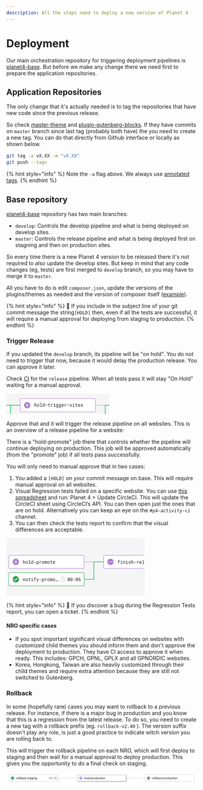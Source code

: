 ```yaml
---
description: All the steps need to deploy a new version of Planet 4
---
```


# Deployment

Our main orchestration repository for triggering deployment pipelines is [planet4-base](https://github.com/greenpeace/planet4-base). But before we make any change there we need first to prepare the application repositories.

## Application Repositories

The only change that it's actually needed is to tag the repositories that have new code since the previous release.

So check [master-theme](https://github.com/greenpeace/planet4-master-theme) and [plugin-gutenberg-blocks](https://github.com/greenpeace/planet4-plugin-gutenberg-blocks). If they have commits on `master` branch since last tag \(probably both have\) the you need to create a new tag. You can do that directly from Github interface or locally as shown below.

```bash
git tag -a vX.XX -m "vX.XX"
git push --tags
```

{% hint style="info" %}
Note the `-a` flag above. We always use [annotated tags](https://git-scm.com/book/en/v2/Git-Basics-Tagging#_annotated_tags).
{% endhint %}

## Base repository

[planet4-base](https://github.com/greenpeace/planet4-base) repository has two main branches:

* `develop`: Controls the develop pipeline and what is being deployed on develop sites.
* `master`: Controls the release pipeline and what is being deployed first on stagning and then on production sites.

So every time there is a new Planet 4 version to be released there it's not required to also update the develop sites. But keep in mind that any code changes \(eg, tests\) are first merged to `develop` branch, so you may have to merge it to `master`.

All you have to do is edit `composer.json`, update the versions of the plugins/themes as needed and the version of composer itself \([example](https://github.com/greenpeace/planet4-base/commit/0a4712ff0e3d3d1d69dfd8a1fbbac7320054a8ba#diff-b5d0ee8c97c7abd7e3fa29b9a27d1780)\).

{% hint style="info" %}
🧙 If you include in the subject line of your git commit message the string`[HOLD]` then, even if all the tests are successful, it will require a manual approval for deploying from staging to production.
{% endhint %}

### Trigger Release

If you updated the `develop` branch, its pipeline will be "on hold". You do not need to trigger that now, because it would delay the production release. You can approve it later.

Check [CI](https://circleci.com/gh/greenpeace/workflows/planet4-base) for the `release` pipeline. When all tests pass it will stay "On Hold" waiting for a manual approval.

![](../.gitbook/assets/hold-trigger-sites%20%283%29%20%281%29.png)

Approve that and it will trigger the release pipeline on all websites. This is an overview of a release pipeline for a website:

There is a "hold-promote" job there that controls whether the pipeline will continue deploying on production. This job will be approved automatically \(from the "promote" job\) if all tests pass successfully.

You will only need to manual approve that in two cases:

1. You added a `[HOLD]` on your commit message on base. This will require manual approval on all websites.
2. Visual Regression tests failed on a specific website. You can use [this spreadsheet](https://docs.google.com/spreadsheets/d/1uAmZLIWYsxrBByqbhoF_vVtSM7WGebYWIc0xftPRPwE/edit#gid=390993139) and run: Planet 4 &gt; Update CircleCI. This will update the CircleCI sheet using CircleCI’s API. You can then open just the ones that are on hold. Alternatively you can keep an eye on the `#p4-activity-ci` channel.
3. You can then check the tests report to confirm that the visual differences are acceptable.

![](../.gitbook/assets/hold-promote%20%285%29%20%288%29%20%284%29.png)

{% hint style="info" %}
🐞 If you discover a bug during the Regression Tests report, you can open a ticket.
{% endhint %}

#### NRO specific cases

* If you spot important significant visual differences on websites with customized child themes you should inform them and don't approve the deployment to production. They have CI access to approve it when ready. This includes: GPCH, GPNL, GPLX and all GPNORDIC websites.
* Korea, Hongkong, Taiwan are also heavily customized through their child themes and require extra attention because they are still not switched to Gutenberg.

### Rollback

In some \(hopefully rare\) cases you may want to rollback to a previous release. For instance, if there is a major bug in production and you know that this is a regression from the latest release. To do so, you need to create a new tag with a rollback prefix \(eg. `rollback-v2.40` \). The version suffix doesn't play any role, is just a good practice to indicate witch version you are rolling back to.

This will trigger the rollback pipeline on each NRO, which will first deploy to staging and then wait for a manual approval to deploy production. This gives you the opportunity to do a final check on staging.

![Rollback](../.gitbook/assets/rollback%20%281%29.png)


